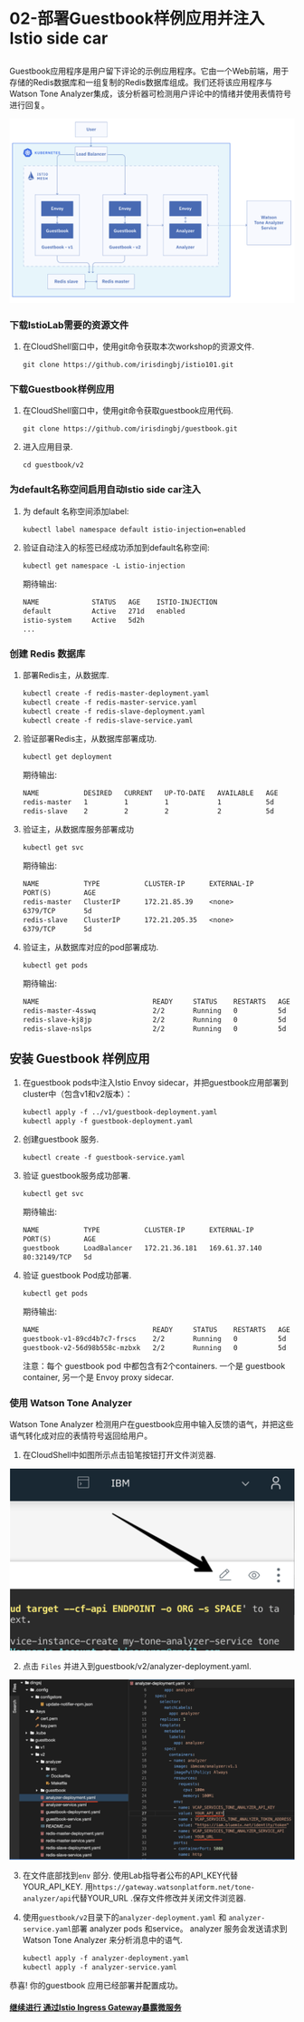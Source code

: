 # 02-部署Guestbook样例应用并注入Istio side car


## 
Guestbook应用程序是用户留下评论的示例应用程序。它由一个Web前端，用于存储的Redis数据库和一组复制的Redis数据库组成。我们还将该应用程序与Watson Tone Analyzer集成，该分析器可检测用户评论中的情绪并使用表情符号进行回复。

![](https://github.com/irisdingbj/IstioLab/raw/master/images/guestbook-intro.png)

### 下载IstioLab需要的资源文件
1. 在CloudShell窗口中，使用git命令获取本次workshop的资源文件.

    ```shell
    git clone https://github.com/irisdingbj/istio101.git
    ``` 

### 下载Guestbook样例应用

1. 在CloudShell窗口中，使用git命令获取guestbook应用代码.

    ```shell
    git clone https://github.com/irisdingbj/guestbook.git
    ```

2. 进入应用目录.

    ```shell
    cd guestbook/v2
    ```

### 为default名称空间启用自动Istio side car注入


1. 为 default 名称空间添加label:
    
    ``` shell
    kubectl label namespace default istio-injection=enabled
    ```
    
2. 验证自动注入的标签已经成功添加到default名称空间:
    
    ``` shell
    kubectl get namespace -L istio-injection
    ```
    
    期待输出:
    ``` shell
    NAME             STATUS   AGE    ISTIO-INJECTION
    default          Active   271d   enabled
    istio-system     Active   5d2h
    ...
    ```

### 创建 Redis 数据库


1. 部署Redis主，从数据库.

    ``` shell
    kubectl create -f redis-master-deployment.yaml
    kubectl create -f redis-master-service.yaml
    kubectl create -f redis-slave-deployment.yaml
    kubectl create -f redis-slave-service.yaml
    ```

2. 验证部署Redis主，从数据库部署成功.

    ```shell
    kubectl get deployment
    ```
    期待输出:
    ```shell
    NAME           DESIRED   CURRENT   UP-TO-DATE   AVAILABLE   AGE
    redis-master   1         1         1            1           5d
    redis-slave    2         2         2            2           5d
    ```

3. 验证主，从数据库服务部署成功

    ```shell
    kubectl get svc
    ```
    期待输出:
    ```shell
    NAME           TYPE           CLUSTER-IP      EXTERNAL-IP     PORT(S)        AGE
    redis-master   ClusterIP      172.21.85.39    <none>          6379/TCP       5d
    redis-slave    ClusterIP      172.21.205.35   <none>          6379/TCP       5d
    ```

4. 验证主，从数据库对应的pod部署成功.

    ```shell
    kubectl get pods
    ```
    期待输出:
    ```shell
    NAME                            READY     STATUS    RESTARTS   AGE
    redis-master-4sswq              2/2       Running   0          5d
    redis-slave-kj8jp               2/2       Running   0          5d
    redis-slave-nslps               2/2       Running   0          5d
    ```

## 安装 Guestbook 样例应用

1. 在guestbook pods中注入Istio Envoy sidecar，并把guestbook应用部署到cluster中（包含v1和v2版本）： 

    ```shell
    kubectl apply -f ../v1/guestbook-deployment.yaml
    kubectl apply -f guestbook-deployment.yaml
    ```


2. 创建guestbook 服务.

    ```shell
    kubectl create -f guestbook-service.yaml
    ```

3. 验证 guestbook服务成功部署.

    ```shell
    kubectl get svc
    ```
    期待输出:
    ```shell
    NAME           TYPE           CLUSTER-IP      EXTERNAL-IP     PORT(S)        AGE
    guestbook      LoadBalancer   172.21.36.181   169.61.37.140   80:32149/TCP   5d
    ```

4. 验证 guestbook Pod成功部署.

    ```shell
    kubectl get pods
    ```
    期待输出:
    ```shell
    NAME                            READY     STATUS    RESTARTS   AGE
    guestbook-v1-89cd4b7c7-frscs    2/2       Running   0          5d
    guestbook-v2-56d98b558c-mzbxk   2/2       Running   0          5d
    ```

    注意：每个 guestbook pod 中都包含有2个containers. 一个是 guestbook container, 另一个是 Envoy proxy sidecar.

### 使用 Watson Tone Analyzer
Watson Tone Analyzer 检测用户在guestbook应用中输入反馈的语气，并把这些语气转化成对应的表情符号返回给用户。

1. 在CloudShell中如图所示点击铅笔按钮打开文件浏览器.

![](https://github.com/irisdingbj/IstioLab/raw/master/images/Find-analyzer-deployment.png)

2. 点击 `Files` 并进入到guestbook/v2/analyzer-deployment.yaml.

![](https://github.com/irisdingbj/IstioLab/raw/master/images/edit-analyzer-deployment.png)

3. 在文件底部找到`env` 部分. 使用Lab指导者公布的API_KEY代替 YOUR_API_KEY. 用`https://gateway.watsonplatform.net/tone-analyzer/api`代替YOUR_URL .保存文件修改并关闭文件浏览器.


4. 使用`guestbook/v2`目录下的`analyzer-deployment.yaml` 和 `analyzer-service.yaml`部署 analyzer pods 和service。 analyzer 服务会发送请求到 Watson Tone Analyzer 来分析消息中的语气.

    ```shell
    kubectl apply -f analyzer-deployment.yaml
    kubectl apply -f analyzer-service.yaml
    ```

恭喜! 你的guestbook 应用已经部署并配置成功。

#### [继续进行 通过Istio Ingress Gateway暴露微服务](../03-ExpostSvcViaIngressGateway/README.md)